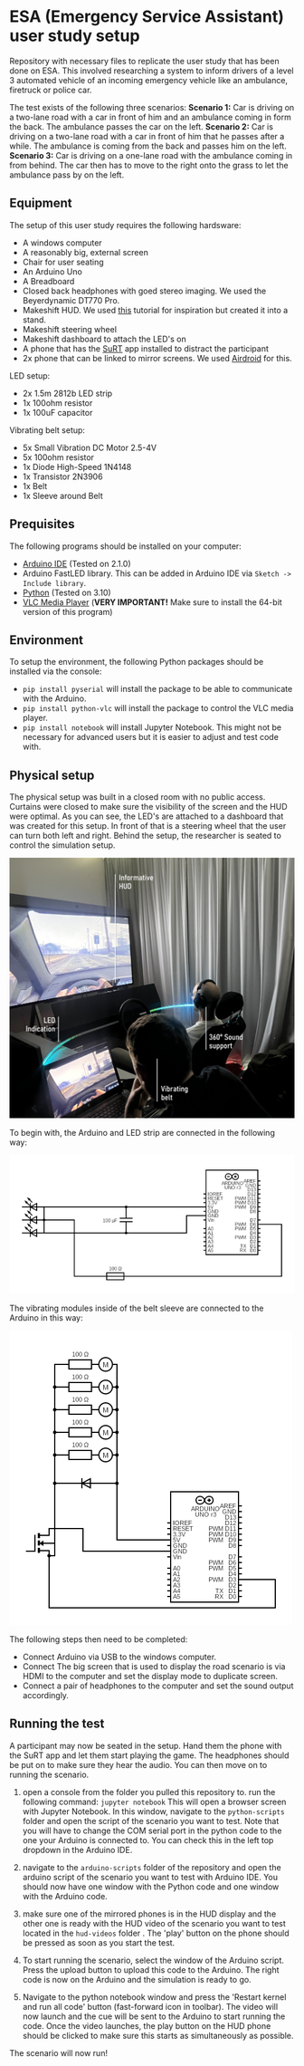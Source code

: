 # ESA (Emergency Service Assistant) user study setup
Repository with necessary files to replicate the user study that has been done on ESA. This involved researching a system to inform drivers of a level 3 automated vehicle of an incoming emergency vehicle like an ambulance, firetruck or police car.

The test exists of the following three scenarios:
**Scenario 1:** Car is driving on a two-lane road with a car in front of him and an ambulance coming in form the back. The ambulance passes the car on the left.
**Scenario 2:** Car is driving on a two-lane road with a car in front of him that he passes after a while. The ambulance is coming from the back and passes him on the left.
**Scenario 3:** Car is driving on a one-lane road with the ambulance coming in from behind. The car then has to move to the right onto the grass to let the ambulance pass by on the left.


## Equipment
The setup of this user study requires the following hardsware:
- A windows computer
- A reasonably big, external screen
- Chair for user seating
- An Arduino Uno
- A Breadboard
- Closed back headphones with goed stereo imaging. We used the Beyerdynamic DT770 Pro.
- Makeshift HUD. We used [this](https://www.youtube.com/watch?v=m9AUhavpY7o&ab_channel=ProjectDiY) tutorial for inspiration but created it into a stand.
- Makeshift steering wheel
- Makeshift dashboard to attach the LED's on
- A phone that has the [SuRT](https://www.researchgate.net/figure/Surrogate-reference-task-SuRT-example-screen_fig5_256446631) app installed to distract the participant
- 2x phone that can be linked to mirror screens. We used [Airdroid](https://play.google.com/store/apps/details?id=com.sand.aircast&hl=en_US&pli=1) for this.

LED setup:
- 2x 1.5m 2812b LED strip 
- 1x 100ohm resistor 
- 1x 100uF capacitor

Vibrating belt setup:
- 5x Small Vibration DC Motor 2.5-4V
- 5x 100ohm resistor 
- 1x Diode High-Speed 1N4148 
- 1x Transistor 2N3906 
- 1x Belt 
- 1x Sleeve around Belt   

## Prequisites
The following programs should be installed on your computer:
- [Arduino IDE](https://www.arduino.cc/en/software) (Tested on 2.1.0)
- Arduino FastLED library. This can be added in Arduino IDE via `Sketch -> Include library`.
- [Python](https://www.python.org/downloads/) (Tested on 3.10)
- [VLC Media Player](https://www.videolan.org/vlc/) (**VERY IMPORTANT!** Make sure to install the 64-bit version of this program)


## Environment
To setup the environment, the following Python packages should be installed via the console:
- `pip install pyserial` will install the package to be able to communicate with the Arduino.
- `pip install python-vlc` will install the package to control the VLC media player.
- `pip install notebook` will install Jupyter Notebook. This might not be necessary for advanced users but it is easier to adjust and test code with.


## Physical setup

The physical setup was built in a closed room with no public access. Curtains were closed to make sure the visibility of the screen and the HUD were optimal. As you can see, the LED's are attached to a dashboard that was created for this setup. In front of that is a steering wheel that the user can turn both left and right. Behind the setup, the researcher is seated to control the simulation setup.

![Physical_setup](https://github.com/tommenomnom/esa/blob/main/inc/physical_setup.jpg?raw=true)

To begin with, the Arduino and LED strip are connected in the following way:  

![LED circuit](https://github.com/tommenomnom/esa/blob/main/inc/LED_circuit.png?raw=true)


The vibrating modules inside of the belt sleeve are connected to the Arduino in this way:  

![VIB circuit](https://github.com/tommenomnom/esa/blob/main/inc/Vibration_circuit.png?raw=true)  

The following steps then need to be completed:
- Connect Arduino via USB to the windows computer.  
- Connect The big screen that is used to display the road scenario is via HDMI to the computer and set the display mode to duplicate screen.
- Connect a pair of headphones to the computer and set the sound output accordingly.

## Running the test

A participant may now be seated in the setup. Hand them the phone with the SuRT app and let them start playing the game. The headphones should be put on to make sure they hear the audio. You can then move on to running the scenario.

1. open a console from the folder you pulled this repository to. run the following command: `jupyter notebook`
This will open a browser screen with Jupyter Notebook. In this window, navigate to the `python-scripts` folder and open the script of the scenario you want to test. Note that you will have to change the COM serial port in the python code to the one your Arduino is connected to. You can check this in the left top dropdown in the Arduino IDE.

2. navigate to the `arduino-scripts` folder of the repository and open the arduino script of the scenario you want to test with Arduino IDE.
You should now have one window with the Python code and one window with the Arduino code.  

3. make sure one of the mirrored phones is in the HUD display and the other one is ready with the HUD video of the scenario you want to test located in the `hud-videos` folder . The 'play' button on the phone should be pressed as soon as you start the test.

4. To start running the scenario, select the window of the Arduino script. Press the upload button to upload this code to the Arduino.
The right code is now on the Arduino and the simulation is ready to go.  

5. Navigate to the python notebook window and press the 'Restart kernel and run all code' button (fast-forward icon in toolbar).
The video will now launch and the cue will be sent to the Arduino to start running the code. Once the video launches, the play button on the HUD phone should be clicked to make sure this starts as simultaneously as possible. 

The scenario will now run!


